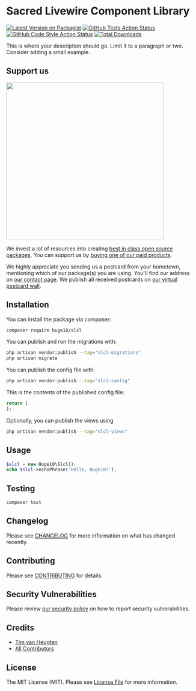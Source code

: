 # Sacred Livewire Component Library

[![Latest Version on Packagist](https://img.shields.io/packagist/v/huge10/slcl.svg?style=flat-square)](https://packagist.org/packages/huge10/slcl)
[![GitHub Tests Action Status](https://img.shields.io/github/actions/workflow/status/huge10/slcl/run-tests.yml?branch=main&label=tests&style=flat-square)](https://github.com/huge10/slcl/actions?query=workflow%3Arun-tests+branch%3Amain)
[![GitHub Code Style Action Status](https://img.shields.io/github/actions/workflow/status/huge10/slcl/fix-php-code-style-issues.yml?branch=main&label=code%20style&style=flat-square)](https://github.com/huge10/slcl/actions?query=workflow%3A"Fix+PHP+code+style+issues"+branch%3Amain)
[![Total Downloads](https://img.shields.io/packagist/dt/huge10/slcl.svg?style=flat-square)](https://packagist.org/packages/huge10/slcl)

This is where your description should go. Limit it to a paragraph or two. Consider adding a small example.

## Support us

[<img src="https://github-ads.s3.eu-central-1.amazonaws.com/slcl.jpg?t=1" width="419px" />](https://spatie.be/github-ad-click/slcl)

We invest a lot of resources into creating [best in class open source packages](https://spatie.be/open-source). You can support us by [buying one of our paid products](https://spatie.be/open-source/support-us).

We highly appreciate you sending us a postcard from your hometown, mentioning which of our package(s) you are using. You'll find our address on [our contact page](https://spatie.be/about-us). We publish all received postcards on [our virtual postcard wall](https://spatie.be/open-source/postcards).

## Installation

You can install the package via composer:

```bash
composer require huge10/slcl
```

You can publish and run the migrations with:

```bash
php artisan vendor:publish --tag="slcl-migrations"
php artisan migrate
```

You can publish the config file with:

```bash
php artisan vendor:publish --tag="slcl-config"
```

This is the contents of the published config file:

```php
return [
];
```

Optionally, you can publish the views using

```bash
php artisan vendor:publish --tag="slcl-views"
```

## Usage

```php
$slcl = new Huge10\Slcl();
echo $slcl->echoPhrase('Hello, Huge10!');
```

## Testing

```bash
composer test
```

## Changelog

Please see [CHANGELOG](CHANGELOG.md) for more information on what has changed recently.

## Contributing

Please see [CONTRIBUTING](CONTRIBUTING.md) for details.

## Security Vulnerabilities

Please review [our security policy](../../security/policy) on how to report security vulnerabilities.

## Credits

- [Tim van Heugten](https://github.com/huge10)
- [All Contributors](../../contributors)

## License

The MIT License (MIT). Please see [License File](LICENSE.md) for more information.
